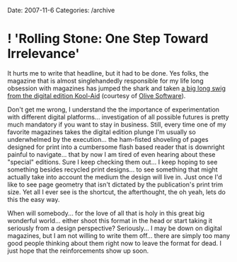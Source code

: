 Date: 2007-11-6
Categories: /archive

# ! 'Rolling Stone: One Step Toward Irrelevance'

It hurts me to write that headline, but it had to be done.  Yes folks, the magazine that is almost singlehandedly responsible for my life long obsession with magazines has jumped the shark and taken <a href="http://www.rollingstoneextras.com/rsdigitaledition/editionLg.php">a big long swig from the digital edition Kool-Aid</a> (courtesy of <a href="http://www.olivesoftware.com/">Olive Software</a>).

Don't get me wrong, I understand the the importance of experimentation with different digital platforms... investigation of all possible futures is pretty much mandatory if you want to stay in business. Still, every time one of my favorite magazines takes the digital edition plunge I'm usually so underwhelmed by the execution... the ham-fisted shoveling of pages designed for print into a cumbersome flash based reader that is downright painful to navigate... that by now I am tired of even hearing about these "special" editions.  Sure I keep checking them out... I keep hoping to see something besides recycled print designs... to see something that might actually take into account the medium the design will live in.  Just once I'd like to see page geometry that isn't dictated by the publication's print trim size.  Yet all I ever see is the shortcut, the afterthought, the oh yeah, lets do this the easy way.

When will somebody... for the love of all that is holy in this great big wonderful world... either shoot this format in the head or start taking it seriously from a design perspective?  Seriously... I may be down on digital magazines, but I am not willing to write them off... there are simply too many good people thinking about them right now to leave the format for dead.  I just hope that the reinforcements show up soon.
